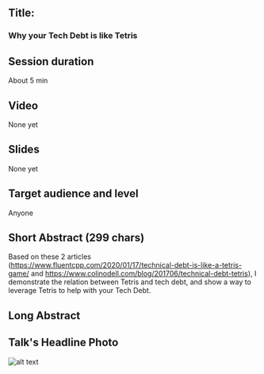 ## Title: 
### Why your Tech Debt is like Tetris

## Session duration

About 5 min 

## Video

None yet

## Slides

None yet

## Target audience and level

Anyone

## Short Abstract (299 chars)

Based on these 2 articles (https://www.fluentcpp.com/2020/01/17/technical-debt-is-like-a-tetris-game/ and https://www.colinodell.com/blog/201706/technical-debt-tetris), I demonstrate the relation between Tetris and tech debt, and show a way to leverage Tetris to help with your Tech Debt.

## Long Abstract


## Talk's Headline Photo

![alt text]( "None")
